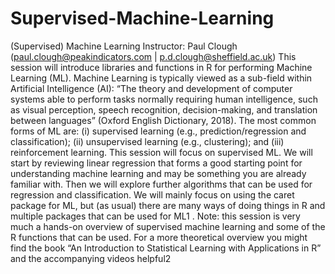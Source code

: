 # Supervised-Machine-Learning
(Supervised) Machine Learning Instructor: Paul Clough (paul.clough@peakindicators.com | p.d.clough@sheffield.ac.uk) This session will introduce libraries and functions in R for performing Machine Learning (ML). Machine Learning is typically viewed as a sub-field within Artificial Intelligence (AI): “The theory and development of computer systems able to perform tasks normally requiring human intelligence, such as visual perception, speech recognition, decision-making, and translation between languages” (Oxford English Dictionary, 2018). The most common forms of ML are: (i) supervised learning (e.g., prediction/regression and classification); (ii) unsupervised learning (e.g., clustering); and (iii) reinforcement learning. This session will focus on supervised ML. We will start by reviewing linear regression that forms a good starting point for understanding machine learning and may be something you are already familiar with. Then we will explore further algorithms that can be used for regression and classification. We will mainly focus on using the caret package for ML, but (as usual) there are many ways of doing things in R and multiple packages that can be used for ML1 .  Note: this session is very much a hands-on overview of supervised machine learning and some of the R functions that can be used. For a more theoretical overview you might find the book “An Introduction to Statistical Learning with Applications in R” and the accompanying videos helpful2
